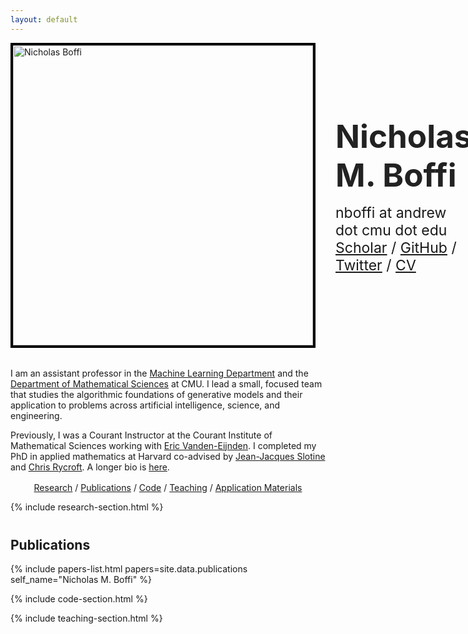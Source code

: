 ```yaml
---
layout: default
---
```


<div class="header-section" style="display: flex; align-items: center; gap: 2rem; margin-bottom: 2rem;">
  <img src="../images/me_hammock.png" alt="Nicholas Boffi" style="width: 480px; border: 4px solid #000;">
  <div style="flex: 1; display: flex; flex-direction: column; justify-content: center; align-items: center;">
    <h1 style="margin: 0 0 0.5rem 0; font-size: 3.2rem; color: #222;">Nicholas M. Boffi</h1>
    <p style="margin: 0.5rem 0 0 0; font-size: 1.44rem;">nboffi at andrew dot cmu dot edu</p>
    <p style="margin: 0 0; font-size: 1.44rem;">
      <a href="https://scholar.google.com/citations?user=_jkX2q0AAAAJ&hl=en&oi=ao">Scholar</a> /
      <a href="https://github.com/nmboffi">GitHub</a> /
      <a href="https://x.com/nmboffi">Twitter</a> /
      <a href="https://nmboffi.github.io/pdfs/boffi_cv_8_25.pdf">CV</a>
    </p>
  </div>
</div>

<style>
@media (max-width: 720px) {
  .header-section {
    flex-direction: column !important;
    text-align: center !important;
    gap: 0.5rem !important;
    margin-bottom: 1rem !important;
  }

  .header-section img {
    width: 100% !important;
    max-width: 200px !important;
    border: 2px solid #000 !important;
  }

  .header-section h1 {
    font-size: 1.5rem !important;
    margin: 0.25rem 0 !important;
  }

  .header-section p {
    font-size: 0.85rem !important;
    margin: 0.15rem 0 !important;
  }
}
</style>

<p>I am an assistant professor in the <a href="https://www.ml.cmu.edu">Machine Learning Department</a> and the <a href="https://www.cmu.edu/math/index.html">Department of Mathematical Sciences</a> at CMU. I lead a small, focused team that studies the algorithmic foundations of generative models and their application to problems across artificial intelligence, science, and engineering.</p>

<p>Previously, I was a Courant Instructor at the Courant Institute of Mathematical Sciences working with <a href="https://wp.nyu.edu/courantinstituteofmathematicalsciences-eve2/">Eric Vanden-Eijnden</a>. I completed my PhD in applied mathematics at Harvard co-advised by <a href="https://scholar.google.com/citations?user=TcREpMQAAAAJ&hl=en&oi=ao">Jean-Jacques Slotine</a> and <a href="https://scholar.google.com/citations?user=IS_xUuIAAAAJ&hl=en&oi=ao">Chris Rycroft</a>. A longer bio is <a href="{{ site.baseurl }}/about">here</a>.</p>

<p style="margin-top: 1rem; text-align: center;">
  <a href="#research">Research</a> /
  <a href="#publications">Publications</a> /
  <a href="#code">Code</a> /
  <a href="#teaching">Teaching</a> /
  <a href="{{ site.baseurl }}/applications">Application Materials</a>
</p>

<!-- <h2 style="margin-top: 2.5rem;">⭐ News ⭐</h2>

{% include news-list.html news=site.data.news limit=6 %} -->

{% include research-section.html %}

<h2 id="publications" style="margin-top: 2.5rem;">Publications</h2>

{% include papers-list.html papers=site.data.publications self_name="Nicholas M. Boffi" %}

{% include code-section.html %}

{% include teaching-section.html %}
